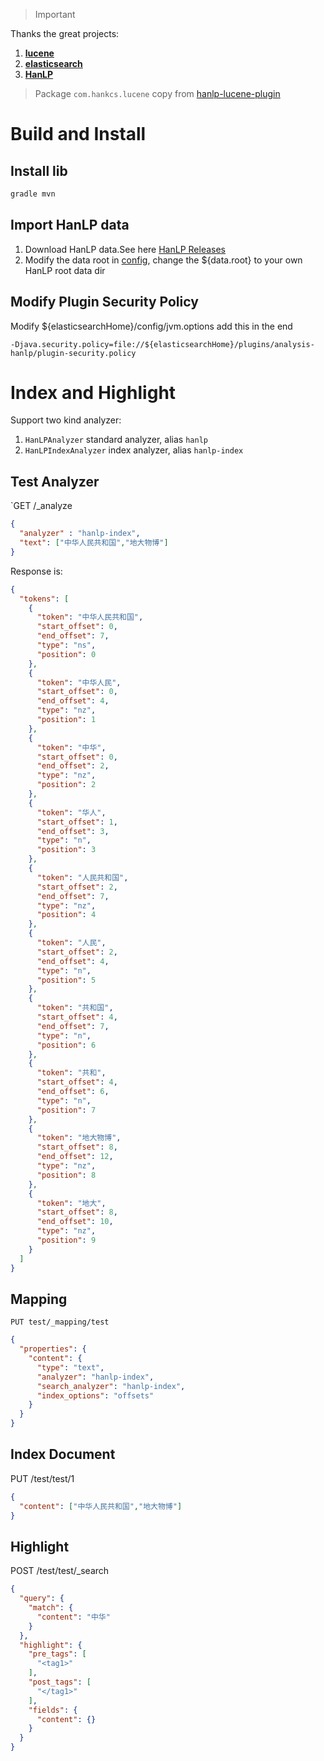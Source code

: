 > Important

Thanks the great projects:
1. [**lucene**](https://github.com/apache/lucene-solr)
2. [**elasticsearch**](https://github.com/elastic/elasticsearch)
3. [**HanLP**](https://github.com/hankcs/HanLP)

> Package `com.hankcs.lucene` copy from [hanlp-lucene-plugin](https://github.com/hankcs/hanlp-lucene-plugin)

# Build and Install

## Install lib
 ```bash
gradle mvn
```

## Import HanLP data

1. Download HanLP data.See here [HanLP Releases](https://github.com/hankcs/HanLP/releases)
2. Modify the data root in [config](config/hanlp.properties), change the ${data.root} to your own HanLP root data dir

## Modify Plugin Security Policy

Modify ${elasticsearchHome}/config/jvm.options add this in the end

```
-Djava.security.policy=file://${elasticsearchHome}/plugins/analysis-hanlp/plugin-security.policy
```

# Index and Highlight

Support two kind analyzer:
1. `HanLPAnalyzer` standard analyzer, alias `hanlp`
2. `HanLPIndexAnalyzer` index analyzer, alias `hanlp-index`

## Test Analyzer

`GET /_analyze
```json
{
  "analyzer" : "hanlp-index",
  "text": ["中华人民共和国","地大物博"]
}
```

Response is:
```json
{
  "tokens": [
    {
      "token": "中华人民共和国",
      "start_offset": 0,
      "end_offset": 7,
      "type": "ns",
      "position": 0
    },
    {
      "token": "中华人民",
      "start_offset": 0,
      "end_offset": 4,
      "type": "nz",
      "position": 1
    },
    {
      "token": "中华",
      "start_offset": 0,
      "end_offset": 2,
      "type": "nz",
      "position": 2
    },
    {
      "token": "华人",
      "start_offset": 1,
      "end_offset": 3,
      "type": "n",
      "position": 3
    },
    {
      "token": "人民共和国",
      "start_offset": 2,
      "end_offset": 7,
      "type": "nz",
      "position": 4
    },
    {
      "token": "人民",
      "start_offset": 2,
      "end_offset": 4,
      "type": "n",
      "position": 5
    },
    {
      "token": "共和国",
      "start_offset": 4,
      "end_offset": 7,
      "type": "n",
      "position": 6
    },
    {
      "token": "共和",
      "start_offset": 4,
      "end_offset": 6,
      "type": "n",
      "position": 7
    },
    {
      "token": "地大物博",
      "start_offset": 8,
      "end_offset": 12,
      "type": "nz",
      "position": 8
    },
    {
      "token": "地大",
      "start_offset": 8,
      "end_offset": 10,
      "type": "nz",
      "position": 9
    }
  ]
}
```

## Mapping


`PUT test/_mapping/test`
```json
{
  "properties": {
    "content": {
      "type": "text",
      "analyzer": "hanlp-index",
      "search_analyzer": "hanlp-index",
      "index_options": "offsets"
    }
  }
}
```

## Index Document

PUT /test/test/1
```json
{
  "content": ["中华人民共和国","地大物博"]
}
```

## Highlight

POST /test/test/_search
```json
{
  "query": {
    "match": {
      "content": "中华"
    }
  },
  "highlight": {
    "pre_tags": [
      "<tag1>"
    ],
    "post_tags": [
      "</tag1>"
    ],
    "fields": {
      "content": {}
    }
  }
}
```


